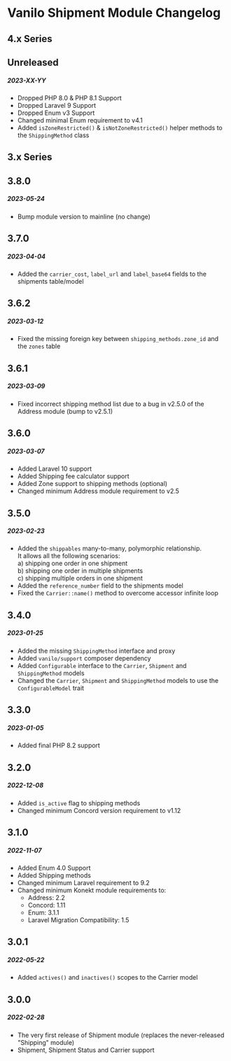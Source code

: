 # Vanilo Shipment Module Changelog

## 4.x Series

## Unreleased
##### 2023-XX-YY

- Dropped PHP 8.0 & PHP 8.1 Support
- Dropped Laravel 9 Support
- Dropped Enum v3 Support
- Changed minimal Enum requirement to v4.1
- Added `isZoneRestricted()` & `isNotZoneRestricted()` helper methods to the `ShippingMethod` class

## 3.x Series

## 3.8.0
##### 2023-05-24

- Bump module version to mainline (no change)

## 3.7.0
##### 2023-04-04

- Added the `carrier_cost`, `label_url` and `label_base64` fields to the shipments table/model

## 3.6.2
##### 2023-03-12

- Fixed the missing foreign key between `shipping_methods.zone_id` and the `zones` table

## 3.6.1
##### 2023-03-09

- Fixed incorrect shipping method list due to a bug in v2.5.0 of the Address module (bump to v2.5.1)

## 3.6.0
##### 2023-03-07

- Added Laravel 10 support
- Added Shipping fee calculator support
- Added Zone support to shipping methods (optional)
- Changed minimum Address module requirement to v2.5

## 3.5.0
##### 2023-02-23

- Added the `shippables` many-to-many, polymorphic relationship.  
  It allows all the following scenarios:  
    a) shipping one order in one shipment  
    b) shipping one order in multiple shipments  
    c) shipping multiple orders in one shipment  
- Added the `reference_number` field to the shipments model
- Fixed the `Carrier::name()` method to overcome accessor infinite loop

## 3.4.0
##### 2023-01-25

- Added the missing `ShippingMethod` interface and proxy
- Added `vanilo/support` composer dependency
- Added `Configurable` interface to the `Carrier`, `Shipment` and `ShippingMethod` models
- Changed the `Carrier`, `Shipment` and `ShippingMethod` models to use the `ConfigurableModel` trait

## 3.3.0
##### 2023-01-05

- Added final PHP 8.2 support

## 3.2.0
##### 2022-12-08

- Added `is_active` flag to shipping methods
- Changed minimum Concord version requirement to v1.12

## 3.1.0
##### 2022-11-07

- Added Enum 4.0 Support
- Added Shipping methods
- Changed minimum Laravel requirement to 9.2
- Changed minimum Konekt module requirements to:
    - Address: 2.2
    - Concord: 1.11
    - Enum: 3.1.1
    - Laravel Migration Compatibility: 1.5

## 3.0.1
##### 2022-05-22

- Added `actives()` and `inactives()` scopes to the Carrier model

## 3.0.0
##### 2022-02-28

- The very first release of Shipment module (replaces the never-released "Shipping" module)
- Shipment, Shipment Status and Carrier support

